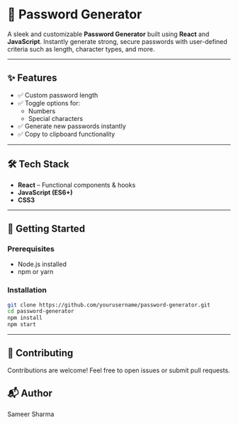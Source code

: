 # 🔐 Password Generator

A sleek and customizable **Password Generator** built using **React** and **JavaScript**. Instantly generate strong, secure passwords with user-defined criteria such as length, character types, and more.

---

## ✨ Features

- ✅ Custom password length
- ✅ Toggle options for:
  - Numbers
  - Special characters
- ✅ Generate new passwords instantly
- ✅ Copy to clipboard functionality

---

## 🛠️ Tech Stack

- **React** – Functional components & hooks  
- **JavaScript (ES6+)**
- **CSS3**

---

## 🔧 Getting Started

### Prerequisites

- Node.js installed
- npm or yarn

### Installation

```bash
git clone https://github.com/yourusername/password-generator.git
cd password-generator
npm install
npm start
```

---

## 🙌 Contributing

Contributions are welcome! Feel free to open issues or submit pull requests.

## 📬 Author

Sameer Sharma
